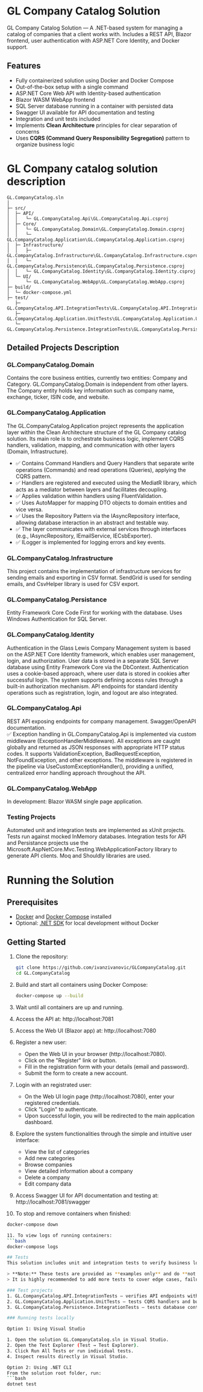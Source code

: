 # GL Company Catalog Solution
GL Company Catalog Solution — A .NET-based system for managing a catalog of companies that a client works with. Includes a REST API, Blazor frontend, user authentication with ASP.NET Core Identity, and Docker support.

## Features

- Fully containerized solution using Docker and Docker Compose  
- Out-of-the-box setup with a single command  
- ASP.NET Core Web API with Identity-based authentication  
- Blazor WASM WebApp frontend  
- SQL Server database running in a container with persisted data  
- Swagger UI available for API documentation and testing  
- Integration and unit tests included
- Implements **Clean Architecture** principles for clear separation of concerns  
- Uses **CQRS (Command Query Responsibility Segregation)** pattern to organize business logic

# GL Company catalog solution description

``` 
GL.CompanyCatalog.sln
│
├─ src/
│  ├─ API/
│  │   └─ GL.CompanyCatalog.Api\GL.CompanyCatalog.Api.csproj
│  ├─ Core/
│  │   └─ GL.CompanyCatalog.Domain\GL.CompanyCatalog.Domain.csproj
│  │   └─ GL.CompanyCatalog.Application\GL.CompanyCatalog.Application.csproj
│  ├─ Infrastructure/
│  │   ├─ GL.CompanyCatalog.Infrastructure\GL.CompanyCatalog.Infrastructure.csproj
│  │   └─ GL.CompanyCatalog.Persistence\GL.CompanyCatalog.Persistence.csproj
│  │   └─ GL.CompanyCatalog.Identity\GL.CompanyCatalog.Identity.csproj
│  └─ UI/
│      └─ GL.CompanyCatalog.WebApp\GL.CompanyCatalog.WebApp.csproj
├─ build/
│  └─ docker-compose.yml
├─ test/
   ├─ GL.CompanyCatalog.API.IntegrationTests\GL.CompanyCatalog.API.IntegrationTests.csproj
   ├─ GL.CompanyCatalog.Application.UnitTests\GL.CompanyCatalog.Application.UnitTests.csproj
   └─ GL.CompanyCatalog.Persistence.IntegrationTests\GL.CompanyCatalog.Persistence.IntegrationTests.csproj
 ```   
## Detailed Projects Description

### GL.CompanyCatalog.Domain  
Contains the core business entities, currently two entities: Company and Category. GL.CompanyCatalog.Domain is independent from other layers. The Company entity holds key information such as company name, exchange, ticker, ISIN code, and website.

### GL.CompanyCatalog.Application  
The GL.CompanyCatalog.Application project represents the application layer within the Clean Architecture structure of the GL Company catalog solution. Its main role is to orchestrate business logic, implement CQRS handlers, validation, mapping, and communication with other layers (Domain, Infrastructure).

- ✅ Contains Command Handlers and Query Handlers that separate write operations (Commands) and read operations (Queries), applying the CQRS pattern.
- ✅ Handlers are registered and executed using the MediatR library, which acts as a mediator between layers and facilitates decoupling.
- ✅ Applies validation within handlers using FluentValidation.
- ✅ Uses AutoMapper for mapping DTO objects to domain entities and vice versa.
- ✅ Uses the Repository Pattern via the IAsyncRepository<T> interface, allowing database interaction in an abstract and testable way.
- ✅ The layer communicates with external services through interfaces (e.g., IAsyncRepository, IEmailService, IECsbExporter).
- ✅ ILogger is implemented for logging errors and key events.

### GL.CompanyCatalog.Infrastructure  
This project contains the implementation of infrastructure services for sending emails and exporting in CSV format. SendGrid is used for sending emails, and CsvHelper library is used for CSV export.

### GL.CompanyCatalog.Persistance  
Entity Framework Core Code First for working with the database. Uses Windows Authentication for SQL Server.

### GL.CompanyCatalog.Identity  
Authentication in the Glass Lewis Company Management system is based on the ASP.NET Core Identity framework, which enables user management, login, and authorization. User data is stored in a separate SQL Server database using Entity Framework Core via the DbContext. Authentication uses a cookie-based approach, where user data is stored in cookies after successful login. The system supports defining access rules through a built-in authorization mechanism. API endpoints for standard identity operations such as registration, login, and logout are also integrated.

### GL.CompanyCatalog.Api  
REST API exposing endpoints for company management. Swagger/OpenAPI documentation.  
✅ Exception handling in GL.CompanyCatalog.Api is implemented via custom middleware (ExceptionHandlerMiddleware). All exceptions are caught globally and returned as JSON responses with appropriate HTTP status codes. It supports ValidationException, BadRequestException, NotFoundException, and other exceptions. The middleware is registered in the pipeline via UseCustomExceptionHandler(), providing a unified, centralized error handling approach throughout the API.

### GL.CompanyCatalog.WebApp  
In development: Blazor WASM single page application.

### Testing Projects  
Automated unit and integration tests are implemented as xUnit projects. Tests run against mocked InMemory databases. Integration tests for API and Persistance projects use the Microsoft.AspNetCore.Mvc.Testing.WebApplicationFactory library to generate API clients. Moq and Shouldly libraries are used.

# Running the Solution

## Prerequisites

- [Docker](https://docs.docker.com/get-docker/) and [Docker Compose](https://docs.docker.com/compose/install/) installed  
- Optional: [.NET SDK](https://dotnet.microsoft.com/en-us/download) for local development without Docker  

## Getting Started

1. Clone the repository:

   ```bash
   git clone https://github.com/ivanzivanovic/GLCompanyCatalog.git
   cd GL.CompanyCatalog
   
2. Build and start all containers using Docker Compose:
   ```bash
   docker-compose up --build

3. Wait until all containers are up and running.

4. Access the API at:
   http://localhost:7081

5. Access the Web UI (Blazor app) at:
   http://localhost:7080

6. Register a new user:
   - Open the Web UI in your browser (http://localhost:7080).
   - Click on the "Register" link or button.
   - Fill in the registration form with your details (email and password).
   - Submit the form to create a new account.

7. Login with an registrated user:
   - On the Web UI login page (http://localhost:7080), enter your registered credentials.
   - Click "Login" to authenticate.
   - Upon successful login, you will be redirected to the main application dashboard.
     
8. Explore the system functionalities through the simple and intuitive user interface:
   - View the list of categories  
   - Add new categories  
   - Browse companies  
   - View detailed information about a company  
   - Delete a company  
   - Edit company data
   
9. Access Swagger UI for API documentation and testing at:
   http://localhost:7081/swagger

10. To stop and remove containers when finished:
   ```bash
   docker-compose down
   
11. To view logs of running containers:
   ```bash    
   docker-compose logs

## Tests
This solution includes unit and integration tests to verify business logic, data persistence, and API endpoints.

> **Note:** These tests are provided as **examples only** and do **not cover all scenarios**. The current test coverage is not sufficient for production-grade validation.  
> It is highly recommended to add more tests to cover edge cases, failure scenarios, and business rules.

### Test projects
1. GL.CompanyCatalog.API.IntegrationTests — verifies API endpoints with a test server.
2. GL.CompanyCatalog.Application.UnitTests — tests CQRS handlers and business rules.
3. GL.CompanyCatalog.Persistence.IntegrationTests — tests database context behavior and auditing.

### Running tests locally

Option 1: Using Visual Studio

1. Open the solution GL.CompanyCatalog.sln in Visual Studio.
2. Open the Test Explorer (Test → Test Explorer).
3. Click Run All Tests or run individual tests.
4. Inspect results directly in Visual Studio.

Option 2: Using .NET CLI
From the solution root folder, run:
```bash    
dotnet test

